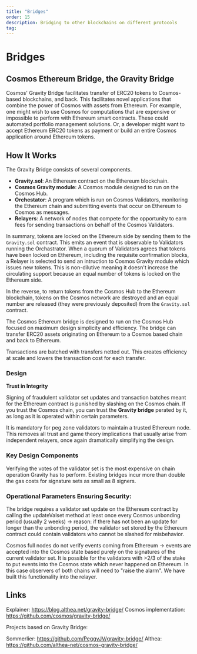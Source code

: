 ```yaml
---
title: "Bridges"
order: 15
description: Bridging to other blockchains on different protocols 
tag:
---
```


# Bridges

## Cosmos Ethereum Bridge, the Gravity Bridge

Cosmos' Gravity Bridge facilitates transfer of ERC20 tokens to Cosmos-based blockchains, and back. This facilitates novel applications that combine the power of Cosmos with assets from Ethereum. For example, one might wish to use Cosmos for computations that are expensive or impossible to perform with Ethereum smart contracts. These could automated portfolio management solutions. Or, a developer might want to accept Ethereum ERC20 tokens as payment or build an entire Cosmos application around Ethereum tokens. 

## How It Works

The Gravity Bridge consists of several components. 

* **Gravity.sol**: An Ethereum contract on the Ethereum blockchain.
* **Cosmos Gravity module**: A Cosmos module designed to run on the Cosmos Hub.
* **Orchestator**: A program which is run on Cosmos Validators, monitoring the Ethereum chain and submitting events that occur on Ethereum to Cosmos as messages.
* **Relayers**: A network of nodes that compete for the opportunity to earn fees for sending transactions on behalf of the Cosmos Validators.

In summary, tokens are locked on the Ethereum side by sending them to the `Gravity.sol` contract. This emits an event that is observable to Validators running the Orchastrator. When a quorum of Validators agrees that tokens have been locked on Ethereum, including the requisite confirmation blocks, a Relayer is selected to send an intruction to Cosmos Gravity module which issues new tokens. This is non-dilutive meaning it doesn't increase the circulating support because an equal number of tokens is locked on the Ethereum side. 

In the reverse, to return tokens from the Cosmos Hub to the Ethereum blockchain, tokens on the Cosmos network are destroyed and an equal number are released (they were previously deposited) from the `Gravity.sol` contract.

The Cosmos Ethereum bridge is designed to run on the Cosmos Hub focused on maximum design simplicity and efficiency. The bridge
can transfer ERC20 assets originating on Ethereum to a Cosmos based chain and back to Ethereum.

Transactions are batched with transfers netted out. This creates efficiency at scale and lowers the transaction cost for each transfer.

### Design

**Trust in Integrity**

Signing of fraudulent validator set updates and transaction batches meant for the Ethereum contract is punished by slashing on the Cosmos chain. If you trust the Cosmos chain, you can trust the **Gravity bridge** perated by it, as long as it is operated within certain parameters.

It is mandatory for peg zone validators to maintain a trusted Ethereum node. This removes all trust and game theory implications that usually arise from independent relayers, once again dramatically simplifying the design.

### Key Design Components

Verifying the votes of the validator set is the most expensive on chain operation Gravity has to perform. Existing bridges incur more than double the gas costs for signature sets as small as 8 signers. 

### Operational Parameters Ensuring Security:

The bridge requires a validator set update on the Ethereum contract by calling the updateValset method at least once every Cosmos unbonding period (usually 2 weeks) → reason: if there has not been an update for longer than the unbonding period, the validator set stored by the Ethereum contract could contain validators who cannot be slashed for misbehavior.

Cosmos full nodes do not verify events coming from Ethereum →  events are accepted into the Cosmos state based purely on the signatures of the current validator set. It is possible for the validators with >2/3 of the stake to put events into the Cosmos state which never happened on Ethereum. In this case observers of both chains will need to "raise the alarm". We have built this functionality into the relayer.

## Links

Explainer: https://blog.althea.net/gravity-bridge/ 
Cosmos implementation: https://github.com/cosmos/gravity-bridge/

Projects based on Gravity Bridge:

Sommerlier: https://github.com/PeggyJV/gravity-bridge/ 
Althea: https://github.com/althea-net/cosmos-gravity-bridge/
